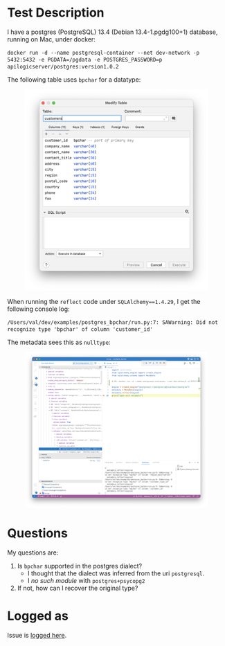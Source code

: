 # Test Description


I have a postgres (PostgreSQL) 13.4 (Debian 13.4-1.pgdg100+1) database, running on Mac, under docker:

```
docker run -d --name postgresql-container --net dev-network -p 5432:5432 -e PGDATA=/pgdata -e POSTGRES_PASSWORD=p apilogicserver/postgres:version1.0.2
```

The following table uses `bpchar` for a datatype:

<figure><img src="./images/table-def.png"></figure>

When running the `reflect` code under `SQLAlchemy==1.4.29`, I get the following console log:

```
/Users/val/dev/examples/postgres_bpchar/run.py:7: SAWarning: Did not recognize type 'bpchar' of column 'customer_id'
```

The metadata sees this as `nulltype`:

<figure><img src="./images/null-type.png"></figure>

# Questions

My questions are:

1. Is `bpchar` supported in the postgres dialect?
   * I thought that the dialect was inferred from the uri `postgresql`.
   * I _no such module_ with `postgres+psycopg2`
2. If not, how can I recover the original type?

# Logged as

Issue is [logged here](https://github.com/sqlalchemy/sqlalchemy/discussions/8592).